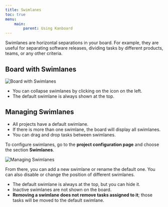 ```yaml
---
title: Swimlanes
toc: true
menu:
    main:
        parent: Using Kanboard
---
```


Swimlanes are horizontal separations in your board.
For example, they are useful for separating software releases, dividing tasks by different products, teams, or any other criteria.

Board with Swimlanes
--------------------

![Board with Swimlanes](/images/v1/swimlanes.png)

- You can collapse swimlanes by clicking on the icon on the left.
- The default swimlane is always shown at the top.

Managing Swimlanes
------------------

- All projects have a default swimlane.
- If there is more than one swimlane, the board will display all swimlanes.
- You can drag and drop tasks between swimlanes.

To configure swimlanes, go to the **project configuration page** and choose the section **Swimlanes**.

![Managing Swimlanes](/images/v1/swimlane-configuration.png)

From there, you can add a new swimlane or rename the default one.
You can also disable or change the position of different swimlanes.

- The default swimlane is always at the top, but you can hide it.
- Inactive swimlanes are not shown on the board.
- **Removing a swimlane does not remove tasks assigned to it**; those tasks will be moved to the default swimlane.

